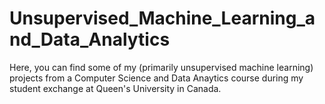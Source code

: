 # Unsupervised_Machine_Learning_and_Data_Analytics
Here, you can find some of my (primarily unsupervised machine learning) projects from a Computer Science and Data Anaytics course during my student exchange at Queen's University in Canada.
